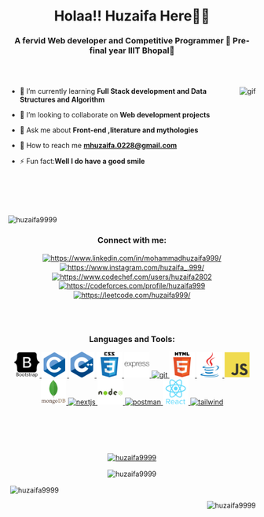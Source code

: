 <h1 align="center">Holaa!! Huzaifa Here💫💫</h1>
<h3 align="center">A fervid Web developer and Competitive Programmer 👻 Pre-final year IIIT
    Bhopal🤖</h3>
    <br></br>
<p>
    <img alt="gif" align="right" widht="320" height="280"
        src="https://media.tenor.com/nwTD5-bwkRcAAAAC/shinji-ikari-thank-you.gif" />
</p>

- 🐾 I’m currently learning **Full Stack development and Data Structures and Algorithm**

- 🤝 I’m looking to collaborate on **Web development projects**

- 💬 Ask me about **Front-end ,literature and mythologies**

- 📧 How to reach me **mhuzaifa.0228@gmail.com**

- ⚡ Fun fact:**Well I do have a good smile**

<br></br>
<br></br>
<p align="left">
    <img
        src="https://komarev.com/ghpvc/?username=huzaifa9999&label=Profile%20views&color=0e75b6&style=flat"
        alt="huzaifa9999" />
</p>


<p align="center">
    <h3 align="center">Connect with me:</h3>
    <p align="center">
        <a href="https://linkedin.com/in/https://www.linkedin.com/in/mohammadhuzaifa999/"
            target="blank">
            <img align="center"
                src="https://raw.githubusercontent.com/rahuldkjain/github-profile-readme-generator/master/src/images/icons/Social/linked-in-alt.svg"
                alt="https://www.linkedin.com/in/mohammadhuzaifa999/" height="40" width="50" />
        </a>
        <a href="https://instagram.com/https://www.instagram.com/huzaifa_.999/" target="blank">
            <img align="center"
                src="https://raw.githubusercontent.com/rahuldkjain/github-profile-readme-generator/master/src/images/icons/Social/instagram.svg"
                alt="https://www.instagram.com/huzaifa_.999/" height="40" width="50" />
        </a>
        <a href="https://www.codechef.com/users/https://www.codechef.com/users/huzaifa2802"
            target="blank">
            <img align="center"
                src="https://cdn.jsdelivr.net/npm/simple-icons@3.1.0/icons/codechef.svg"
                alt="https://www.codechef.com/users/huzaifa2802" height="40" width="50" />
        </a>
        <a href="https://codeforces.com/profile/https://codeforces.com/profile/huzaifa999"
            target="blank">
            <img align="center"
                src="https://raw.githubusercontent.com/rahuldkjain/github-profile-readme-generator/master/src/images/icons/Social/codeforces.svg"
                alt="https://codeforces.com/profile/huzaifa999" height="40" width="50" />
        </a>
        <a href="https://leetcode.com/huzaifa999/" target="blank">
            <img align="center"
                src="https://raw.githubusercontent.com/rahuldkjain/github-profile-readme-generator/master/src/images/icons/Social/leet-code.svg"
                alt="https://leetcode.com/huzaifa999/" height="40" width="50" />
        </a>
    </p>

</p>
<br></br>
<h3 align="center">Languages and Tools:</h3>
<p align="center">
    <a href="https://getbootstrap.com" target="_blank" rel="noreferrer">
        <img
            src="https://raw.githubusercontent.com/devicons/devicon/master/icons/bootstrap/bootstrap-plain-wordmark.svg"
            alt="bootstrap" width="52" height="52" />
    </a>
    <a href="https://www.cprogramming.com/" target="_blank" rel="noreferrer">
        <img src="https://raw.githubusercontent.com/devicons/devicon/master/icons/c/c-original.svg"
            alt="c" width="52" height="52" />
    </a>
    <a href="https://www.w3schools.com/cpp/" target="_blank" rel="noreferrer">
        <img
            src="https://raw.githubusercontent.com/devicons/devicon/master/icons/cplusplus/cplusplus-original.svg"
            alt="cplusplus" width="52" height="52" />
    </a>
    <a href="https://www.w3schools.com/css/" target="_blank" rel="noreferrer">
        <img
            src="https://raw.githubusercontent.com/devicons/devicon/master/icons/css3/css3-original-wordmark.svg"
            alt="css3" width="52" height="52" />
    </a>
    <a href="https://expressjs.com" target="_blank" rel="noreferrer">
        <img
            src="https://raw.githubusercontent.com/devicons/devicon/master/icons/express/express-original-wordmark.svg"
            alt="express" width="52" height="52" />
    </a>
    <a href="https://git-scm.com/" target="_blank" rel="noreferrer">
        <img src="https://www.vectorlogo.zone/logos/git-scm/git-scm-icon.svg" alt="git" width="52"
        5  height="52" />
    </a>
    <a href="https://www.w3.org/html/" target="_blank" rel="noreferrer">
        <img
            src="https://raw.githubusercontent.com/devicons/devicon/master/icons/html5/html5-original-wordmark.svg"
            alt="html5" width="52" height="52" />
    </a>
    <a href="https://www.java.com" target="_blank" rel="noreferrer">
        <img
            src="https://raw.githubusercontent.com/devicons/devicon/master/icons/java/java-original.svg"
            alt="java" width="52" height="52" />
    </a>
    <a href="https://developer.mozilla.org/en-US/docs/Web/JavaScript" target="_blank"
        rel="noreferrer">
        <img
            src="https://raw.githubusercontent.com/devicons/devicon/master/icons/javascript/javascript-original.svg"
            alt="javascript" width="52" height="52" />
    </a>
    <a href="https://www.mongodb.com/" target="_blank" rel="noreferrer">
        <img
            src="https://raw.githubusercontent.com/devicons/devicon/master/icons/mongodb/mongodb-original-wordmark.svg"
            alt="mongodb" width="52" height="52" />
    </a>
    <a href="https://nextjs.org/" target="_blank" rel="noreferrer">
        <img src="https://cdn.worldvectorlogo.com/logos/nextjs-2.svg" alt="nextjs" width="52"
        5  height="40" />
    </a>
    <a href="https://nodejs.org" target="_blank" rel="noreferrer">
        <img
            src="https://raw.githubusercontent.com/devicons/devicon/master/icons/nodejs/nodejs-original-wordmark.svg"
            alt="nodejs" width="52" height="52" />
    </a>
    <a href="https://postman.com" target="_blank" rel="noreferrer">
        <img src="https://www.vectorlogo.zone/logos/getpostman/getpostman-icon.svg" alt="postman"
            width="52" height="52" />
    </a>
    <a href="https://reactjs.org/" target="_blank" rel="noreferrer">
        <img
            src="https://raw.githubusercontent.com/devicons/devicon/master/icons/react/react-original-wordmark.svg"
            alt="react" width="52" height="52" />
    </a>
    <a href="https://tailwindcss.com/" target="_blank" rel="noreferrer">
        <img src="https://www.vectorlogo.zone/logos/tailwindcss/tailwindcss-icon.svg" alt="tailwind"
            width="52" height="52" />
    </a>
</p>
<br></br>
<br></br>
<p align="center">
    <a href="https://github.com/ryo-ma/github-profile-trophy">
        <img src="https://github-profile-trophy.vercel.app/?username=huzaifa9999&theme=darkhub" alt="huzaifa9999" />
    </a>
</p>

<p align="center">
    <img align="center"
        src="https://github-readme-stats.vercel.app/api/top-langs?username=huzaifa9999&show_icons=true&locale=en&layout=compact&theme=nightowl"
        alt="huzaifa9999" />
</p>

<p>&nbsp;<img align="center"
        src="https://github-readme-stats.vercel.app/api?username=huzaifa9999&show_icons=true&locale=en&theme=nightowl"
        alt="huzaifa9999" /></p>

<p align ="right">
    <img align="right" src="https://github-readme-streak-stats.herokuapp.com/?user=huzaifa9999&theme=nightowl"
        alt="huzaifa9999" />
</p>
